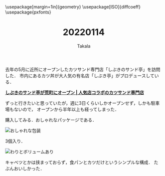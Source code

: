 ﻿---
title: 20220114
yesterday: 20220113
tomorrow: 20220115
days: 749
author: Takala
header-includes:
  - \usepackage[margin=1in]{geometry}
  - \usepackage[ISO]{diffcoeff}
  - \usepackage{pxfonts}
---


去年の5月に近所にオープンしたカツサンド専門店「しぶきのサンド亭」を訪問した．
市内にあるカツ丼が大人気の有名店「しぶき亭」がプロデュースしている．


**[しぶきのサンド亭が荒町にオープン | 人気店コラボのカツサンド専門店](https://jimohack.miyagi.jp/shibukino-sandtei/)**



ずっと行きたいと思っていたが，週に3日くらいしかオープンせず，しかも駐車場もないので，
オープンから半年以上も経ってしまった．




購入してみる．おしゃれなパッケージである．


![おしゃれな包装](https://i.imgur.com/UAZ3xCA.jpg)


3個入り．


![わりとボリュームあり](https://i.imgur.com/yyLxlXn.jpg)


キャベツとかは挟まっておらず，食パンとカツだけというシンプルな構成．
たぶんおいしかった．
